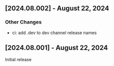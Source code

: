 ## [2024.08.002] - August 22, 2024

### Other Changes
- ci: add .dev to dev channel release names

## [2024.08.001] - August 22, 2024

Initial release
